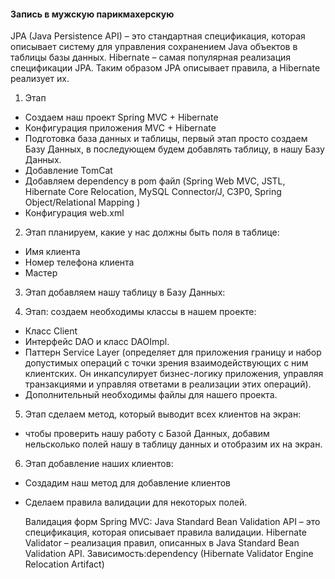 #### Запись в мужскую парикмахерскую 

JPA (Java Persistence API) –  это стандартная спецификация, которая описывает систему для управления сохранением Java объектов в таблицы базы данных.
Hibernate – самая популярная реализация спецификации JPA.
Таким образом JPA описывает правила, а Hibernate реализует их.

1) Этап
- Создаем наш проект Spring MVC + Hibernate
- Конфигурация приложения MVC + Hibernate
- Подготовка база данных и таблицы, первый этап просто создаем Базу Данных, в последующем будем добавлять таблицу, в нашу Базу Данных.
- Добавление TomCat
- Добавляем dependency в pom файл (Spring Web MVC, JSTL, Hibernate Core Relocation, MySQL Connector/J, C3P0, Spring Object/Relational Mapping )
- Конфигурация web.xml


2) Этап планируем, какие у нас должны быть поля в таблице:
- Имя клиента
- Номер телефона клиента
- Мастер

3) Этап добавляем нашу таблицу в Базу Данных:

4) Этап: создаем необходимы классы в нашем проекте:
- Класс Сlient
- Интерфейс DAO и класс DAOImpl.
- Паттерн Service Layer (определяет для приложения границу и набор допустимых операций с точки зрения взаимодействующих с ним клиентских. Он инкапсулирует бизнес-логику приложения, управляя транзакциями и управляя ответами в реализации этих операций).
- Дополнительный необходимы файлы для нашего проекта.

5) Этап сделаем метод, который выводит всех клиентов на экран:
- чтобы проверить нашу работу с Базой Данных, добавим нельсколько полей нашу в таблицу данных и отобразим их на экран.

6) Этап добавление наших клиентов:
- Создадим наш метод для добавление клиентов
- Сделаем правила валидации для некоторых полей. 

  Валидация форм Spring MVC:
 Java Standard Bean Validation API – это спецификация, которая описывает правила валидации.
 Hibernate Validator – реализация правил, описанных в Java Standard Bean Validation API.
 Зависимость:dependency (Hibernate Validator Engine Relocation Artifact)


